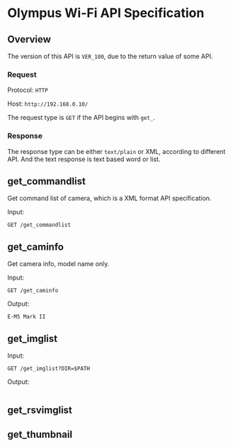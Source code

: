# Olympus Wi-Fi API Specification

## Overview

The version of this API is ```VER_100```, due to the return value of some API.

### Request

Protocol: ```HTTP```

Host: ```http://192.168.0.10/```

The request type is ```GET``` if the API begins with ```get_```.

### Response

The response type can be either ```text/plain``` or XML, according to different API. And the text response is text based word or list.

## get\_commandlist

Get command list of camera, which is a XML format API specification.

Input:
```
GET /get_commandlist
```

## get\_caminfo

Get camera info, model name only.

Input:
```
GET /get_caminfo
```

Output:
```
E-M5 Mark II
```

## get\_imglist

Input:
```
GET /get_imglist?DIR=$PATH
```

Output:
```
```

## get\_rsvimglist
## get\_thumbnail
